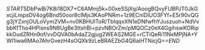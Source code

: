 $START$5DbPwBi7K8i18DX7+C6AMmj5k+00xeSSjXq/AoogBQvyFUBPJT0JkGxcjiLmpsDV4og6Bnd50oor8clMjs3KAoPNRm+1z9ECnlDlUO3FYf+E5r90vQGg3jYZxnjOULoVym2VM+nv0KBHUlToR/TblqqxXN1eDNfwfhYJuszuoh+NdVvbbKfTho4HPisns9N6UgBe3ttshBI+pzvNBOrZm/pMQOCz0eX4GgihswKORipkkOudZRHn9of/vvDQVA0bAdaZ2gjug2WEAS2MGE+rCTiQeRi11NxMPjNA+YWI1iwa6MAo7AhrGvezH4sOQXk9zLeBRAEZbG4Q6aiHTNicjQ==$END$